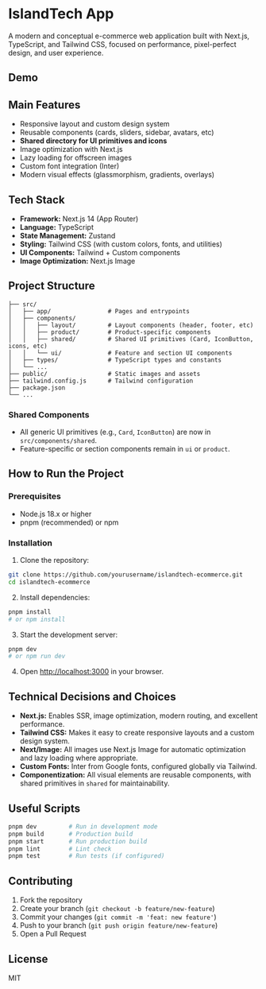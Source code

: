 # IslandTech App

A modern and conceptual e-commerce web application built with Next.js, TypeScript, and Tailwind CSS, focused on performance, pixel-perfect design, and user experience.

## Demo

## Main Features

- Responsive layout and custom design system
- Reusable components (cards, sliders, sidebar, avatars, etc)
- **Shared directory for UI primitives and icons**
- Image optimization with Next.js
- Lazy loading for offscreen images
- Custom font integration (Inter)
- Modern visual effects (glassmorphism, gradients, overlays)

## Tech Stack

- **Framework:** Next.js 14 (App Router)
- **Language:** TypeScript
- **State Management:** Zustand
- **Styling:** Tailwind CSS (with custom colors, fonts, and utilities)
- **UI Components:** Tailwind + Custom components
- **Image Optimization:** Next.js Image

## Project Structure

```
├── src/
│   ├── app/                # Pages and entrypoints
│   ├── components/
│   │   ├── layout/         # Layout components (header, footer, etc)
│   │   ├── product/        # Product-specific components
│   │   ├── shared/         # Shared UI primitives (Card, IconButton, icons, etc)
│   │   └── ui/             # Feature and section UI components
│   ├── types/              # TypeScript types and constants
│   └── ...
├── public/                 # Static images and assets
├── tailwind.config.js      # Tailwind configuration
├── package.json
└── ...
```

### Shared Components

- All generic UI primitives (e.g., `Card`, `IconButton`) are now in `src/components/shared`.
- Feature-specific or section components remain in `ui` or `product`.

## How to Run the Project

### Prerequisites

- Node.js 18.x or higher
- pnpm (recommended) or npm

### Installation

1. Clone the repository:

```bash
git clone https://github.com/yourusername/islandtech-ecommerce.git
cd islandtech-ecommerce
```

2. Install dependencies:

```bash
pnpm install
# or npm install
```

3. Start the development server:

```bash
pnpm dev
# or npm run dev
```

4. Open [http://localhost:3000](http://localhost:3000) in your browser.

## Technical Decisions and Choices

- **Next.js:** Enables SSR, image optimization, modern routing, and excellent performance.
- **Tailwind CSS:** Makes it easy to create responsive layouts and a custom design system.
- **Next/Image:** All images use Next.js Image for automatic optimization and lazy loading where appropriate.
- **Custom Fonts:** Inter from Google fonts, configured globally via Tailwind.
- **Componentization:** All visual elements are reusable components, with shared primitives in `shared` for maintainability.

## Useful Scripts

```bash
pnpm dev         # Run in development mode
pnpm build       # Production build
pnpm start       # Run production build
pnpm lint        # Lint check
pnpm test        # Run tests (if configured)
```

## Contributing

1. Fork the repository
2. Create your branch (`git checkout -b feature/new-feature`)
3. Commit your changes (`git commit -m 'feat: new feature'`)
4. Push to your branch (`git push origin feature/new-feature`)
5. Open a Pull Request

## License

MIT
